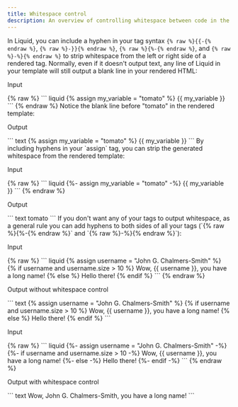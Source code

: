 ```yaml
---
title: Whitespace control
description: An overview of controlling whitespace between code in the Liquid template language.
---
```

In Liquid, you can include a hyphen in your tag syntax `{% raw %}{{-{% endraw %}`, `{% raw %}-}}{% endraw %}`, `{% raw %}{%-{% endraw %}`, and `{% raw %}-%}{% endraw %}` to strip whitespace from the left or right side of a rendered tag.
Normally, even if it doesn't output text, any line of Liquid in your template will still output a blank line in your rendered HTML:
<p class="code-label">Input</p>
{% raw %}
``` liquid
{% assign my_variable = "tomato" %}
{{ my_variable }}
```
{% endraw %}
Notice the blank line before "tomato" in the rendered template:
<p class="code-label">Output</p>
``` text
{% assign my_variable = "tomato" %}
{{ my_variable }}
```
By including hyphens in your `assign` tag, you can strip the generated whitespace from the rendered template:
<p class="code-label">Input</p>
{% raw %}
``` liquid
{%- assign my_variable = "tomato" -%}
{{ my_variable }}
```
{% endraw %}
<p class="code-label">Output</p>
``` text
tomato
```
If you don't want any of your tags to output whitespace, as a general rule you can add hyphens to both sides of all your tags (`{% raw %}{%-{% endraw %}` and `{% raw %}-%}{% endraw %}`):
<p class="code-label">Input</p>
{% raw %}
``` liquid
{% assign username = "John G. Chalmers-Smith" %}
{% if username and username.size > 10 %}
  Wow, {{ username }}, you have a long name!
{% else %}
  Hello there!
{% endif %}
```
{% endraw %}
<p class="code-label">Output without whitespace control</p>
``` text
{% assign username = "John G. Chalmers-Smith" %}
{% if username and username.size > 10 %}
  Wow, {{ username }}, you have a long name!
{% else %}
  Hello there!
{% endif %}
```
<p class="code-label">Input</p>
{% raw %}
``` liquid
{%- assign username = "John G. Chalmers-Smith" -%}
{%- if username and username.size > 10 -%}
  Wow, {{ username }}, you have a long name!
{%- else -%}
  Hello there!
{%- endif -%}
```
{% endraw %}
<p class="code-label">Output with whitespace control</p>
``` text
Wow, John G. Chalmers-Smith, you have a long name!
```